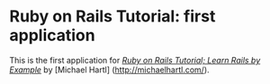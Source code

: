 # Ruby on Rails Tutorial: first application

This is the first application for [*Ruby on Rails Tutorial; Learn Rails by Example*](http://railstutorial.org/) by [Michael Hartl] (http://michaelhartl.com/).